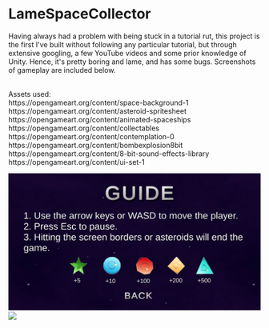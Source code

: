# LameSpaceCollector

Having always had a problem with being stuck in a tutorial rut, this project is the first I've built 
without following any particular tutorial, but through extensive googling, a few YouTube videos and some prior knowledge of Unity.
Hence, it's pretty boring and lame, and has some bugs. Screenshots of gameplay are included below.

<br>
Assets used: <br>
https://opengameart.org/content/space-background-1 <br>
https://opengameart.org/content/asteroid-spritesheet <br>
https://opengameart.org/content/animated-spaceships <br>
https://opengameart.org/content/collectables <br>
https://opengameart.org/content/contemplation-0 <br>
https://opengameart.org/content/bombexplosion8bit <br>
https://opengameart.org/content/8-bit-sound-effects-library <br>
https://opengameart.org/content/ui-set-1 <br>

![](GuideScreenshot.png)
<br>
![](LevelScreenshot.gif)
<br>

